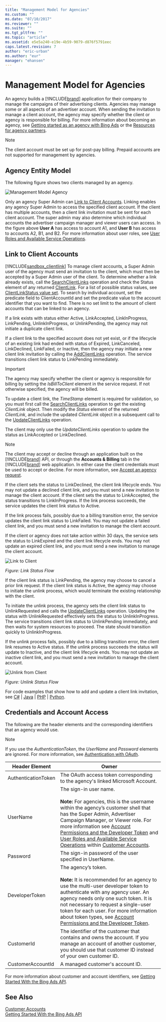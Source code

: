 ```yaml
---
title: "Management Model for Agencies"
ms.custom: ""
ms.date: "07/10/2017"
ms.reviewer: ""
ms.suite: ""
ms.tgt_pltfrm: ""
ms.topic: "article"
ms.assetid: e5e5a240-e19e-4b59-9079-d876f5791eec
caps.latest.revision: 7
author: "eric-urban"
ms.author: "eur"
manager: "ehansen"
---
```

# Management Model for Agencies
An agency builds a [!INCLUDE[brand](../../concepts/includes/brand.md)] application for their company to manage the campaigns of their advertising clients. Agencies may manage some or all aspects of an advertiser account. When sending the invitation to manage a client account, the agency may specify whether the client or agency is responsible for billing. For more information about becoming an agency, see [Getting started as an agency with Bing Ads](http://help.bingads.microsoft.com/#apex/3/en/52083/3) or the [Resources for agency partners](https://advertise.bingads.microsoft.com/en-us/resources/bing-partner-program/agency-resources).

> [!NOTE]
> The client account must be set up for post-pay billing. Prepaid accounts are not supported for management by agencies.

## Agency Entity Model
The following figure shows two clients managed by an agency.

![Management Model Agency](../../concepts/guides/media/management-model-agency.png "Management Model Agency")

Only an agency Super Admin can [Link to Client Accounts](#clientlink). Linking enables any agency Super Admin to access the specified client account. If the client has multiple accounts, then a client link invitation must be sent for each client account. The super admin may also determine which individual accounts the advertiser campaign manager and viewer users can access. In the figure above **User A** has access to account A1, and **User B** has access to accounts A2, B1, and B2. For more information about user roles, see [User Roles and Available Service Operations](../../concepts/guides/customer-accounts.md#userroles).

## <a name="clientlink"></a>Link to Client Accounts
[!INCLUDE[sandbox_clientlink](../../concepts/guides/includes/sandbox-clientlink.md)] To manage client accounts, a Super Admin user of the agency must send an invitation to the client, which must then be accepted by a Super Admin user of the client. To determine whether a link already exists, call the [SearchClientLinks](https://msdn.microsoft.com/library/dn632186.aspx) operation and check the Status element of any returned [ClientLink](https://msdn.microsoft.com/library/dn632189.aspx). For a list of possible status values, see [ClientLinkStatus value set](https://msdn.microsoft.com/library/dn632184.aspx). To search by individual account, set the predicate field to ClientAccountId and set the predicate value to the account identifier that you want to find. There is no set limit to the amount of client accounts that can be linked to an agency.

If a link exists with status either Active, LinkAccepted, LinkInProgress, LinkPending, UnlinkInProgress, or UnlinkPending, the agency may not initiate a duplicate client link.

If a client link to the specified account does not yet exist, or if the lifecycle of an existing link had ended with status of Expired, LinkCanceled, LinkDeclined, LinkFailed, or Inactive, then the agency may initiate a new client link invitation by calling the [AddClientLinks](https://msdn.microsoft.com/library/dn632187(d=default,l=en-us,v=msads.90).aspx) operation. The service transitions client link status to LinkPending immediately.

> [!IMPORTANT]
> The agency may specify whether the client or agency is responsible for billing by setting the *IsBillToClient* element in the service request. If not otherwise specified, the agency will be billed.

To update a client link, the *TimeStamp* element is required for validation, so you must first call the [SearchClientLinks](https://msdn.microsoft.com/library/dn632186.aspx) operation to get the existing *ClientLink* object. Then modify the *Status* element of the returned *ClientLink*, and include the updated *ClientLink* object in a subsequent call to the [UpdateClientLinks](https://msdn.microsoft.com/library/dn632185.aspx) operation.

The client may only use the *UpdateClientLinks* operation to update the status as LinkAccepted or LinkDeclined.

> [!NOTE]
> The client may accept or decline through an application built on the [!INCLUDE[brand](../../concepts/includes/brand.md)] API, or through the **Accounts &amp; Billing** tab in the [!INCLUDE[brand](../../concepts/includes/brand.md)] web application. In either case the client credentials must be used to accept or decline. For more information, see [Accept an agency request](http://advertise.bingads.microsoft.com/help-topic/how-to/moonshot_proc_acceptagencyinvitation.htm/accept-an-agency-request).

If the client sets the status to LinkDeclined, the client link lifecycle ends. You may not update a declined client link, and you must send a new invitation to manage the client account. If the client sets the status to LinkAccepted, the status transitions to LinkInProgress. If the link process succeeds, the service updates the client link status to Active.

If the link process fails, possibly due to a billing transition error, the service updates the client link status to LinkFailed. You may not update a failed client link, and you must send a new invitation to manage the client account.

If the client or agency does not take action within 30 days, the service sets the status to LinkExpired and the client link lifecycle ends. You may not update an expired client link, and you must send a new invitation to manage the client account.

![Link to Client](../../concepts/guides/media/client-link-status-flow.png "Link to Client")

*Figure: Link Status Flow*

If the client link status is LinkPending, the agency may choose to cancel a prior link request. If the client link status is Active, the agency may choose to initiate the unlink process, which would terminate the existing relationship with the client.

To initiate the unlink process, the agency sets the client link status to UnlinkRequested and calls the [UpdateClientLinks](https://msdn.microsoft.com/library/dn632185.aspx) operation. Updating the status with UnlinkRequested effectively sets the status to UnlinkInProgress. The service transitions client link status to UnlinkPending immediately, and then waits for system resources to proceed. The state should transition quickly to UnlinkInProgress.

If the unlink process fails, possibly due to a billing transition error, the client link resumes to Active status. If the unlink process succeeds the status will update to Inactive, and the client link lifecycle ends. You may not update an inactive client link, and you must send a new invitation to manage the client account.

![Unlink from Client](../../concepts/guides/media/client-unlink-status-flow.png "Unlink from Client")

*Figure: Unlink Status Flow*

For code examples that show how to add and update a client link invitation, see [ C&#35;](../../concepts/code-examples/csharp-examples/link-to-client-accounts-in-csharp.md) | [Java](../../concepts/code-examples/java-examples/link-to-client-accounts-in-java.md) | [PHP](../../concepts/code-examples/link-to-client-accounts-in-php.md) | [Python](../../concepts/code-examples/link-to-client-accounts-in-python.md).

## Credentials and Account Access
The following are the header elements and the corresponding identifiers that an agency would use.

> [!NOTE]
> If you use the *AuthenticationToken*, the *UserName* and *Password* elements are ignored. For more information, see [Authentication with OAuth](../../concepts/guides/authentication-with-oauth.md).

|Header Element|Owner|
|------------------|---------|
|AuthenticationToken|The OAuth access token corresponding to the agency's linked Microsoft Account.|
|UserName|The sign-in user name.<br /><br />**Note:** For agencies, this is the username within the agency’s customer shell that has the Super Admin, Advertiser Campaign Manager, or Viewer role. For more information see [Account Permissions and the Developer Token](../../concepts/guides/customer-accounts.md#accountpermissions) and [User Roles and Available Service Operations](../../concepts/guides/customer-accounts.md#userroles) within [Customer Accounts](../../concepts/guides/customer-accounts.md).|
|Password|The sign-in password of the user specified in UserName.|
|DeveloperToken|The agency’s token.<br /><br />**Note:** It is recommended for an agency to use the multi-user developer token to authenticate with any agency user. An agency needs only one such token. It is not necessary to request a single-user token for each user. For more information about token types, see [Account Permissions and the Developer Token](../../concepts/guides/customer-accounts.md#accountpermissions).|
|CustomerId|The identifier of the customer that contains and owns the account. If you manage an account of another customer, you should use that customer ID instead of your own customer ID. |
|CustomerAccountId|A managed customer's account ID.|
For more information about customer and account identifiers, see [Getting Started With the Bing Ads API](../../concepts/getting-started-with-the-bing-ads-api.md).

## See Also
[Customer Accounts](../../concepts/guides/customer-accounts.md)  
[Getting Started With the Bing Ads API](../../concepts/getting-started-with-the-bing-ads-api.md)  

